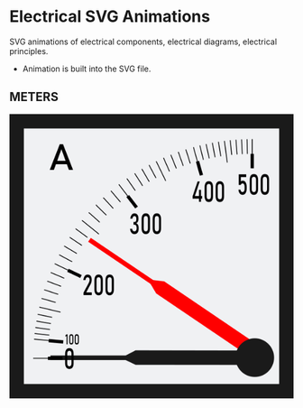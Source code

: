 # Electrical SVG Animations

SVG animations of electrical components, electrical diagrams, electrical principles.
- Animation is built into the SVG file.


## METERS
![Thermic-Ammeter-Animation](METER-thermic-small.svg)
